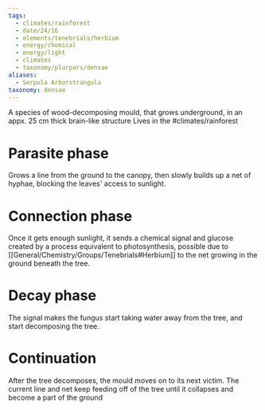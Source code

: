 ```yaml
---
tags:
  - climates/rainforest
  - date/24/16
  - elements/tenebrials/herbium
  - energy/chemical
  - energy/light
  - climates
  - taxonomy/plurpars/densae
aliases:
  - Serpula Arborstrangula
taxonomy: densae
---
```

A species of wood-decomposing mould, that grows underground, in an appx. 25 cm thick brain-like structure
Lives in the #climates/rainforest 
# Parasite phase
Grows a line from the ground to the canopy, then slowly builds up a net of hyphae, blocking the leaves' access to sunlight.
# Connection phase
Once it gets enough sunlight, it sends a chemical signal and glucose created by a process equivalent to photosynthesis, possible due to [[General/Chemistry/Groups/Tenebrials#Herbium]] to the net growing in the ground beneath the tree. 
# Decay phase
The signal makes the fungus start taking water away from the tree, and start decomposing the tree. 
# Continuation
After the tree decomposes, the mould moves on to its next victim. The current line and net keep feeding off of the tree until it collapses and become a part of the ground